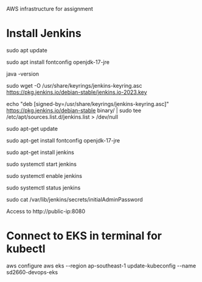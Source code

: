 AWS infrastructure for assignment

# Install Jenkins

sudo apt update

sudo apt install fontconfig openjdk-17-jre

java -version

sudo wget -O /usr/share/keyrings/jenkins-keyring.asc \
    https://pkg.jenkins.io/debian-stable/jenkins.io-2023.key

echo "deb [signed-by=/usr/share/keyrings/jenkins-keyring.asc]" \
    https://pkg.jenkins.io/debian-stable binary/ | sudo tee \
    /etc/apt/sources.list.d/jenkins.list > /dev/null

sudo apt-get update

sudo apt-get install fontconfig openjdk-17-jre

sudo apt-get install jenkins

sudo systemctl start jenkins

sudo systemctl enable jenkins

sudo systemctl status jenkins

sudo cat /var/lib/jenkins/secrets/initialAdminPassword

Access to http://public-ip:8080

# Connect to EKS in terminal for kubectl
aws configure
aws eks --region ap-southeast-1 update-kubeconfig --name sd2660-devops-eks